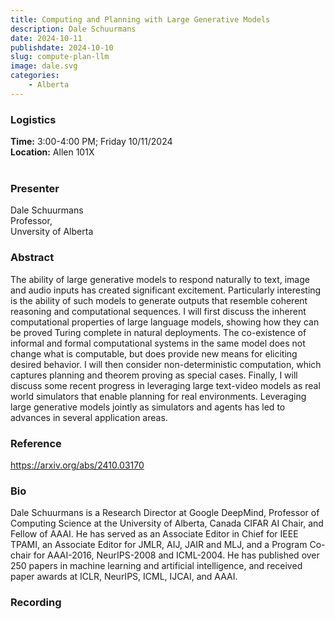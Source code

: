 ```yaml
---
title: Computing and Planning with Large Generative Models
description: Dale Schuurmans
date: 2024-10-11
publishdate: 2024-10-10
slug: compute-plan-llm
image: dale.svg
categories:
    - Alberta
---
```


### Logistics
<p>
    <strong> Time:</strong> 3:00-4:00 PM; Friday 10/11/2024<br>
    <strong>Location:</strong> Allen 101X <br><br>
</p>

### Presenter
<p>
    Dale Schuurmans<br>
    Professor,<br>
    Unversity of Alberta<br>
</p>

### Abstract
<p>
    The ability of large generative models to respond naturally to text, image and audio inputs has created significant excitement. Particularly interesting is the ability of such models to generate outputs that resemble coherent reasoning and computational sequences. I will first discuss the inherent computational properties of large language models, showing how they can be proved Turing complete in natural deployments. The co-existence of informal and formal computational systems in the same model does not change what is computable, but does provide new means for eliciting desired behavior. I will then consider non-deterministic computation, which captures planning and theorem proving as special cases. Finally, I will discuss some recent progress in leveraging large text-video models as real world simulators that enable planning for real environments. Leveraging large generative models jointly as simulators and agents has led to advances in several application areas.
</p>

### Reference
<p>
    <a href="url" target="_blank" rel="noopener noreferrer">https://arxiv.org/abs/2410.03170</a>
</p>

### Bio
<p>
    Dale Schuurmans is a Research Director at Google DeepMind, Professor of Computing Science at the University of Alberta, Canada CIFAR AI Chair, and Fellow of AAAI. He has served as an Associate Editor in Chief for IEEE TPAMI, an Associate Editor for JMLR, AIJ, JAIR and MLJ, and a Program Co-chair for AAAI-2016, NeurIPS-2008 and ICML-2004. He has published over 250 papers in machine learning and artificial intelligence, and received paper awards at ICLR, NeurIPS, ICML, IJCAI, and AAAI.
</p>

### Recording
<p>
</p>
